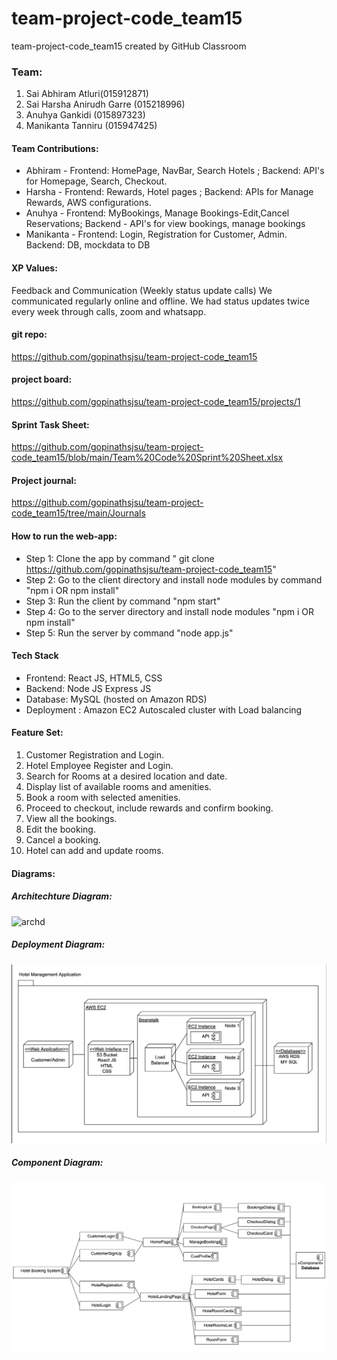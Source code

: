 # team-project-code_team15
team-project-code_team15 created by GitHub Classroom

### Team:
1. Sai Abhiram Atluri(015912871)
2. Sai Harsha Anirudh Garre (015218996)
3. Anuhya Gankidi (015897323)
4. Manikanta Tanniru (015947425)

#### Team Contributions: 
* Abhiram - Frontend: HomePage, NavBar, Search Hotels ; Backend: API's for Homepage, Search, Checkout. 
* Harsha - Frontend: Rewards, Hotel pages ; Backend: APIs for Manage Rewards, AWS configurations.
* Anuhya - Frontend: MyBookings, Manage Bookings-Edit,Cancel Reservations; Backend - API's for view bookings, manage bookings
* Manikanta - Frontend: Login, Registration for Customer, Admin. Backend: DB, mockdata to DB

#### XP Values:
Feedback and Communication (Weekly status update calls)
We communicated regularly online and offline. We had status updates twice every week through calls, zoom and whatsapp. 

#### git repo: 
https://github.com/gopinathsjsu/team-project-code_team15

#### project board: 
https://github.com/gopinathsjsu/team-project-code_team15/projects/1

#### Sprint Task Sheet:
https://github.com/gopinathsjsu/team-project-code_team15/blob/main/Team%20Code%20Sprint%20Sheet.xlsx

#### Project journal:
https://github.com/gopinathsjsu/team-project-code_team15/tree/main/Journals

#### How to run the web-app:

* Step 1: Clone the app by command " git clone https://github.com/gopinathsjsu/team-project-code_team15"
* Step 2: Go to the client directory and install node modules by command "npm i OR npm install"
* Step 3: Run the client by command "npm start"
* Step 4: Go to the server directory and install node modules "npm i OR npm install"
* Step 5: Run the server by command "node app.js"

#### Tech Stack
* Frontend: React JS, HTML5, CSS
* Backend: Node JS Express JS 
* Database: MySQL (hosted on Amazon RDS) 
* Deployment : Amazon EC2 Autoscaled cluster with Load balancing

#### Feature Set:
1. Customer Registration and Login.
2. Hotel Employee Register and Login.
3. Search for Rooms at a desired location and date.
4. Display list of available rooms and amenities.
5. Book a room with selected amenities.
6. Proceed to checkout, include rewards and confirm booking.
7. View all the bookings.
8. Edit the booking.
9. Cancel a booking.
10. Hotel can add and update rooms.

#### Diagrams:
##### Architechture Diagram:
<img width="510" alt="archd" src="https://user-images.githubusercontent.com/28936164/168076194-83dca744-8fc8-46b5-90a1-82120627056a.png">

##### Deployment Diagram:

![Deployment diagram](Diagrams/deployment.png)

##### Component Diagram:

![Component diagram](Diagrams/component.png)



